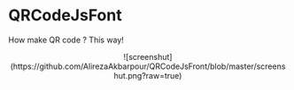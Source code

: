 # QRCodeJsFont
How make QR code ? This way!

<div align='center'>
![screenshut](https://github.com/AlirezaAkbarpour/QRCodeJsFront/blob/master/screenshut.png?raw=true)
</div>


